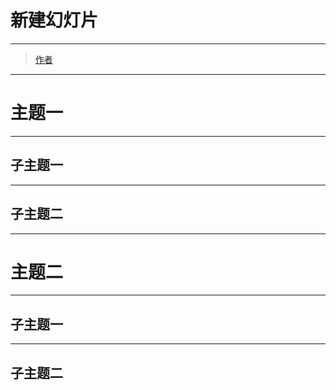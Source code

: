 # 新建幻灯片
<hr>

>[作者]()



---
# 主题一
----
## 子主题一

----
## 子主题二





---

# 主题二
----
## 子主题一

----
## 子主题二



<!-- 常用语法： -->

<!-- 0.支持markdown基础语法, 同时自定义：
<hr>表示空行
通过插入HTML支持<del>删除线</del>、<mark>高亮</mark>和<red>标红</red>
-->

<!--
1.使用 --- （三个减号的单独行）来划分水平幻灯片
-->

<!--
2.使用 ----（四个减号的单独行）来划分垂直幻灯片
-->

<!--
3.使用关键字 ++++ 来划分渐变幻灯片
-->

<!--
4.可以直接粘贴或者拖动图片到输入框，网页会自动上传图片到服务器，并且自动补全markdown格式的图片
-->

<!--
5.

图片居中 <img alt=... class="center" src=...>

自定义图片大小<img alt=... src=... width="678px">
-->

<!--
6.代码高亮，在三个反引号的后面增加语言类型：

例如：

```c++
#include <iostream>

int main() {
    std::cout << "Hello World!" << std::endl;

    return 0;
}
```

-->

<!-- 
7.使用二级分点符号 - 或 *时，要与一级隔一个tab键，否则会被识别为一级，如下：
- 一级
    - 二级
        - 三级
            - 四级
-->

<!--
用<inline>来分割不同的引用, 如：
>引用1
<inline>
>引用2
-->